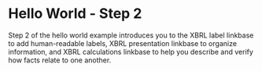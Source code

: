 # Hello World - Step 2

Step 2 of the hello world example introduces you to the XBRL label linkbase to add human-readable labels, XBRL presentation linkbase to organize information, and XBRL calculations linkbase to help you describe and verify how facts relate to one another.
